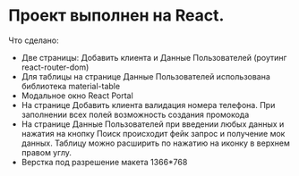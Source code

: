 # Проект выполнен на React.
Что сделано:
 - Две страницы: Добавить клиента и Данные Пользователей (роутинг react-router-dom)
 - Для таблицы на странице Данные Пользователей использована библиотека material-table
 - Модальное окно React Portal
 - На странице Добавить клиента валидация номера телефона. При заполнении всех полей возможность создания промокода
 - На странице Данные Пользователей при введении любых данных и нажатия на кнопку Поиск происходит фейк запрос и получение мок данных.
   Таблицу можно расширить по нажатию на иконку в верхнем правом углу.
 - Верстка под разрешение макета 1366*768
